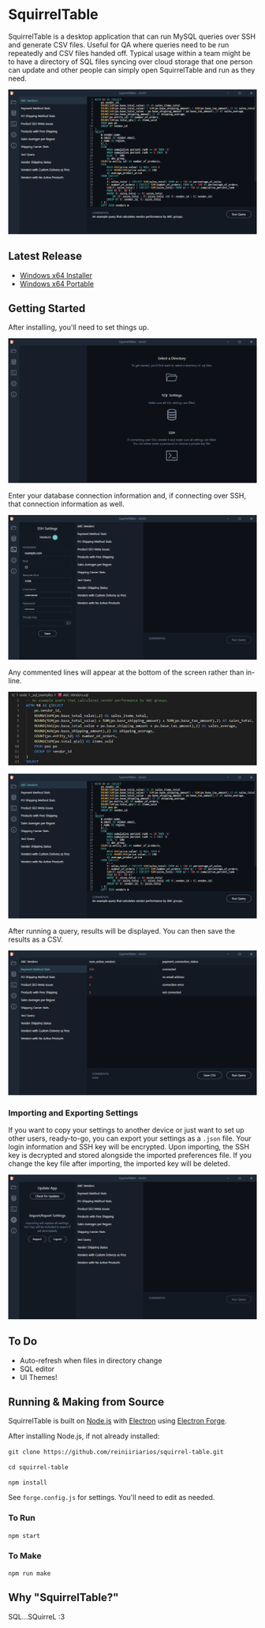 # SquirrelTable

SquirrelTable is a desktop application that can run MySQL queries over SSH and generate CSV files. Useful for QA where queries need to be run repeatedly and CSV files handed off. Typical usage within a team might be to have a directory of SQL files syncing over cloud storage that one person can update and other people can simply open SquirrelTable and run as they need.

![](https://raw.githubusercontent.com/reiniiriarios/squirrel-table/master/screenshots/Screenshot%202021-03-27%20225340.png)
## Latest Release

* [Windows x64 Installer](https://github.com/reiniiriarios/squirrel-table/releases/download/v0.4.2/SquirrelTableSetup.exe)
* [Windows x64 Portable](https://github.com/reiniiriarios/squirrel-table/releases/download/v0.4.2/SquirrelTable-win32-x64-0.4.2.zip)

## Getting Started

After installing, you'll need to set things up.

![](https://raw.githubusercontent.com/reiniiriarios/squirrel-table/master/screenshots/Screenshot%202021-03-27%20222017.png)

Enter your database connection information and, if connecting over SSH, that connection information as well.

![](https://raw.githubusercontent.com/reiniiriarios/squirrel-table/master/screenshots/Screenshot%202021-03-27%20221903.png)

Any commented lines will appear at the bottom of the screen rather than in-line.

![](https://raw.githubusercontent.com/reiniiriarios/squirrel-table/master/screenshots/Screenshot%202021-03-27%20230710.png)

![](https://raw.githubusercontent.com/reiniiriarios/squirrel-table/master/screenshots/Screenshot%202021-03-27%20225340.png)

After running a query, results will be displayed. You can then save the results as a CSV.

![](https://raw.githubusercontent.com/reiniiriarios/squirrel-table/master/screenshots/Screenshot%202021-03-27%20225608.png)

### Importing and Exporting Settings

If you want to copy your settings to another device or just want to set up other users, ready-to-go, you can export your settings as a `.json` file. Your login information and SSH key will be encrypted. Upon importing, the SSH key is decrypted and stored alongside the imported preferences file. If you change the key file after importing, the imported key will be deleted.

![](https://raw.githubusercontent.com/reiniiriarios/squirrel-table/master/screenshots/Screenshot%202021-03-27%20221930.png)

## To Do

* Auto-refresh when files in directory change
* SQL editor
* UI Themes!

## Running & Making from Source

SquirrelTable is built on [Node.js](https://nodejs.org/) with [Electron](https://www.electronjs.org/) using [Electron Forge](https://www.electronforge.io/).

After installing Node.js, if not already installed:

`git clone https://github.com/reiniiriarios/squirrel-table.git`

`cd squirrel-table`

`npm install`

See `forge.config.js` for settings. You'll need to edit as needed.

### To Run

`npm start`

### To Make

`npm run make`

## Why "SquirrelTable?"
SQL...SQuirreL :3
